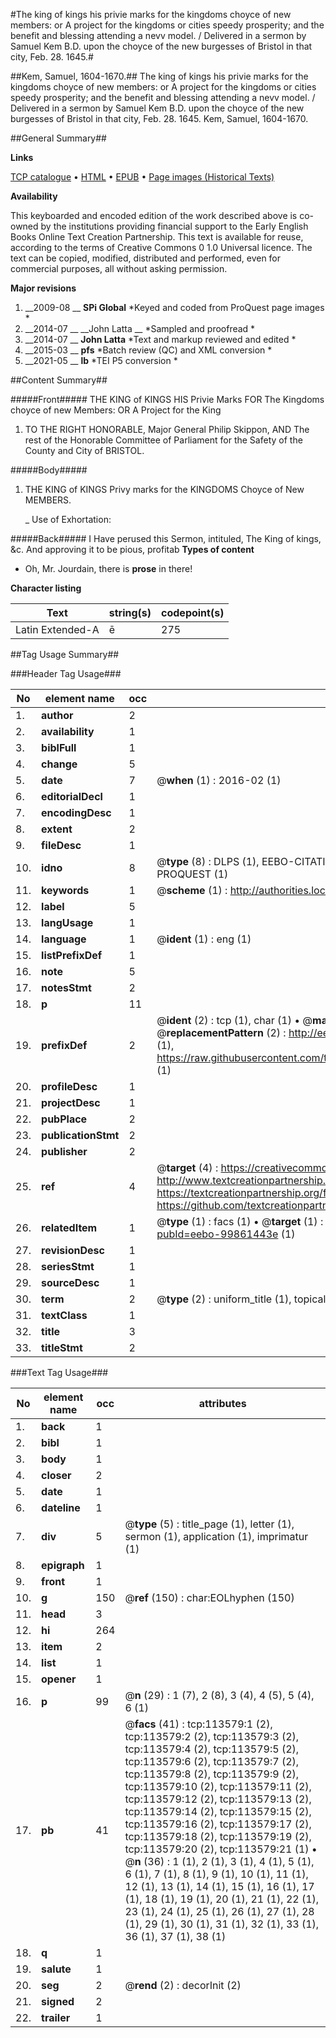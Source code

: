 #The king of kings his privie marks for the kingdoms choyce of new members: or A project for the kingdoms or cities speedy prosperity; and the benefit and blessing attending a nevv model. / Delivered in a sermon by Samuel Kem B.D. upon the choyce of the new burgesses of Bristol in that city, Feb. 28. 1645.#

##Kem, Samuel, 1604-1670.##
The king of kings his privie marks for the kingdoms choyce of new members: or A project for the kingdoms or cities speedy prosperity; and the benefit and blessing attending a nevv model. / Delivered in a sermon by Samuel Kem B.D. upon the choyce of the new burgesses of Bristol in that city, Feb. 28. 1645.
Kem, Samuel, 1604-1670.

##General Summary##

**Links**

[TCP catalogue](http://www.ota.ox.ac.uk/tcp/)  • 
[HTML](http://tei.it.ox.ac.uk/tcp/Texts-HTML/free/A87/A87667.html)  • 
[EPUB](http://tei.it.ox.ac.uk/tcp/Texts-EPUB/free/A87/A87667.epub) • 
[Page images (Historical Texts)](https://historicaltexts.jisc.ac.uk/eebo-99861443e)

**Availability**

This keyboarded and encoded edition of the work described above is co-owned by the
    institutions providing financial support to the Early English Books Online Text Creation
    Partnership. This text is available for reuse, according to the terms of  Creative Commons 0 1.0 Universal
    licence. The text can be copied, modified, distributed and performed, even for commercial
    purposes, all without asking permission.

**Major revisions**

1. __2009-08 __ __SPi Global__ *Keyed and coded from ProQuest page images *
1. __2014-07 __ __John Latta __ *Sampled and proofread *
1. __2014-07 __ __John Latta__ *Text and markup reviewed and edited *
1. __2015-03 __ __pfs__ *Batch review (QC) and XML conversion *
1. __2021-05 __ __lb__ *TEI P5 conversion *

##Content Summary##

#####Front#####
THE KING of KINGS HIS Privie Marks FOR The Kingdoms choyce of new Members: OR A Project for the King
1. TO THE RIGHT HONORABLE, Major General Philip Skippon, AND The rest of the Honorable Committee of Parliament for the Safety of the County and City of BRISTOL.

#####Body#####

1. THE KING of KINGS Privy marks for the KINGDOMS Choyce of New MEMBERS.

    _ Use of Exhortation:

#####Back#####
I Have perused this Sermon, intituled, The King of kings, &c. And approving it to be pious, profitab
**Types of content**

  * Oh, Mr. Jourdain, there is **prose** in there!

**Character listing**


|Text|string(s)|codepoint(s)|
|---|---|---|
|Latin Extended-A|ē|275|

##Tag Usage Summary##

###Header Tag Usage###

|No|element name|occ|attributes|
|---|---|---|---|
|1.|__author__|2||
|2.|__availability__|1||
|3.|__biblFull__|1||
|4.|__change__|5||
|5.|__date__|7| @__when__ (1) : 2016-02 (1)|
|6.|__editorialDecl__|1||
|7.|__encodingDesc__|1||
|8.|__extent__|2||
|9.|__fileDesc__|1||
|10.|__idno__|8| @__type__ (8) : DLPS (1), EEBO-CITATION (1), VID (1), EEBO-PROQUEST (1), STC (3), PROQUEST (1)|
|11.|__keywords__|1| @__scheme__ (1) : http://authorities.loc.gov/ (1)|
|12.|__label__|5||
|13.|__langUsage__|1||
|14.|__language__|1| @__ident__ (1) : eng (1)|
|15.|__listPrefixDef__|1||
|16.|__note__|5||
|17.|__notesStmt__|2||
|18.|__p__|11||
|19.|__prefixDef__|2| @__ident__ (2) : tcp (1), char (1)  •  @__matchPattern__ (2) : ([0-9\-]+):([0-9IVX]+) (1), (.+) (1)  •  @__replacementPattern__ (2) : http://eebo.chadwyck.com/downloadtiff?vid=$1&page=$2 (1), https://raw.githubusercontent.com/textcreationpartnership/Texts/master/tcpchars.xml#$1 (1)|
|20.|__profileDesc__|1||
|21.|__projectDesc__|1||
|22.|__pubPlace__|2||
|23.|__publicationStmt__|2||
|24.|__publisher__|2||
|25.|__ref__|4| @__target__ (4) : https://creativecommons.org/publicdomain/zero/1.0/ (1), http://www.textcreationpartnership.org/docs/. (1), https://textcreationpartnership.org/faq/#faq05 (1), https://github.com/textcreationpartnership (1)|
|26.|__relatedItem__|1| @__type__ (1) : facs (1)  •  @__target__ (1) : https://data.historicaltexts.jisc.ac.uk/view?pubId=eebo-99861443e (1)|
|27.|__revisionDesc__|1||
|28.|__seriesStmt__|1||
|29.|__sourceDesc__|1||
|30.|__term__|2| @__type__ (2) : uniform_title (1), topical_term (1)|
|31.|__textClass__|1||
|32.|__title__|3||
|33.|__titleStmt__|2||


###Text Tag Usage###

|No|element name|occ|attributes|
|---|---|---|---|
|1.|__back__|1||
|2.|__bibl__|1||
|3.|__body__|1||
|4.|__closer__|2||
|5.|__date__|1||
|6.|__dateline__|1||
|7.|__div__|5| @__type__ (5) : title_page (1), letter (1), sermon (1), application (1), imprimatur (1)|
|8.|__epigraph__|1||
|9.|__front__|1||
|10.|__g__|150| @__ref__ (150) : char:EOLhyphen (150)|
|11.|__head__|3||
|12.|__hi__|264||
|13.|__item__|2||
|14.|__list__|1||
|15.|__opener__|1||
|16.|__p__|99| @__n__ (29) : 1 (7), 2 (8), 3 (4), 4 (5), 5 (4), 6 (1)|
|17.|__pb__|41| @__facs__ (41) : tcp:113579:1 (2), tcp:113579:2 (2), tcp:113579:3 (2), tcp:113579:4 (2), tcp:113579:5 (2), tcp:113579:6 (2), tcp:113579:7 (2), tcp:113579:8 (2), tcp:113579:9 (2), tcp:113579:10 (2), tcp:113579:11 (2), tcp:113579:12 (2), tcp:113579:13 (2), tcp:113579:14 (2), tcp:113579:15 (2), tcp:113579:16 (2), tcp:113579:17 (2), tcp:113579:18 (2), tcp:113579:19 (2), tcp:113579:20 (2), tcp:113579:21 (1)  •  @__n__ (36) : 1 (1), 2 (1), 3 (1), 4 (1), 5 (1), 6 (1), 7 (1), 8 (1), 9 (1), 10 (1), 11 (1), 12 (1), 13 (1), 14 (1), 15 (1), 16 (1), 17 (1), 18 (1), 19 (1), 20 (1), 21 (1), 22 (1), 23 (1), 24 (1), 25 (1), 26 (1), 27 (1), 28 (1), 29 (1), 30 (1), 31 (1), 32 (1), 33 (1), 36 (1), 37 (1), 38 (1)|
|18.|__q__|1||
|19.|__salute__|1||
|20.|__seg__|2| @__rend__ (2) : decorInit (2)|
|21.|__signed__|2||
|22.|__trailer__|1||
